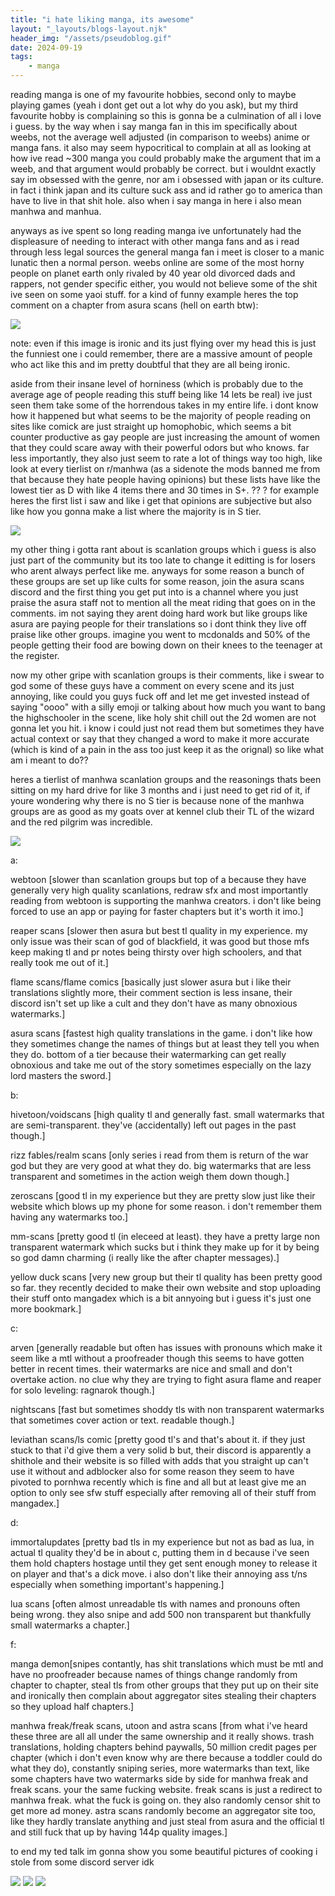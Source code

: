 ```yaml
---
title: "i hate liking manga, its awesome"
layout: "_layouts/blogs-layout.njk"
header_img: "/assets/pseudoblog.gif"
date: 2024-09-19
tags:
    - manga
---
```


reading manga is one of my favourite hobbies, second only to maybe playing games (yeah i dont get out a lot why do you ask), but my third favourite hobby is complaining so this is gonna be a culmination of all i love i guess. by the way when i say manga fan in this im specifically about weebs, not the average well adjusted (in comparison to weebs) anime or manga fans. it also may seem hypocritical to complain at all as looking at how ive read ~300 manga you could probably make the argument that im a weeb, and that argument would probably be correct. but i wouldnt exactly say im obsessed with the genre, nor am i obsessed with japan or its culture. in fact i think japan and its culture suck ass and id rather go to america than have to live in that shit hole. also when i say manga in here i also mean manhwa and manhua.

anyways as ive spent so long reading manga ive unfortunately had the displeasure of needing to interact with other manga fans and as i read through less legal sources the general manga fan i meet is closer to a manic lunatic then a normal person. weebs online are some of the most horny people on planet earth only rivaled by 40 year old divorced dads and rappers, not gender specific either, you would not believe some of the shit ive seen on some yaoi stuff. for a kind of funny example heres the top comment on a chapter from asura scans (hell on earth btw):

![](https://i.imgur.com/x3gbo6e.png)

note: even if this image is ironic and its just flying over my head this is just the funniest one i could remember, there are a massive amount of people who act like this and im pretty doubtful that they are all being ironic.

aside from their insane level of horniness (which is probably due to the average age of people reading this stuff being like 14 lets be real) ive just seen them take some of the horrendous takes in my entire life. i dont know how it happened but what seems to be the majority of people reading on sites like comick are just straight up homophobic, which seems a bit counter productive as gay people are just increasing the amount of women that they could scare away with their powerful odors but who knows. far less importantly, they also just seem to rate a lot of things way too high, like look at every tierlist on r/manhwa (as a sidenote the mods banned me from that because they hate people having opinions) but these lists have like the lowest tier as D with like 4 items there and 30 times in S+. ?? ? for example heres the first list i saw and like i get that opinions are subjective but also like how you gonna make a list where the majority is in S tier.

![](https://i.imgur.com/q0A4Brj.png)

my other thing i gotta rant about is scanlation groups which i guess is also just part of the community but its too late to change it editting is for losers who arent always perfect like me. anyways for some reason a bunch of these groups are set up like cults for some reason, join the asura scans discord and the first thing you get put into is a channel where you just praise the asura staff not to mention all the meat riding that goes on in the comments. im not saying they arent doing hard work but like groups like asura are paying people for their translations so i dont think they live off praise like other groups. imagine you went to mcdonalds and 50% of the people getting their food are bowing down on their knees to the teenager at the register.

now my other gripe with scanlation groups is their comments, like i swear to god some of these guys have a comment on every scene and its just annoying, like could you guys fuck off and let me get invested instead of saying "oooo" with a silly emoji or talking about how much you want to bang the highschooler in the scene, like holy shit chill out the 2d women are not gonna let you hit. i know i could just not read them but sometimes they have actual context or say that they changed a word to make it more accurate (which is kind of a pain in the ass too just keep it as the orignal) so like what am i meant to do??

heres a tierlist of manhwa scanlation groups and the reasonings thats been sitting on my hard drive for like 3 months and i just need to get rid of it, if youre wondering why there is no S tier is because none of the manhwa groups are as good as my goats over at kennel club their TL of the wizard and the red pilgrim was incredible.

![](https://i.imgur.com/axGcMt2.png)

a:

webtoon [slower than scanlation groups but top of a because they have generally very high quality scanlations, redraw sfx and most importantly reading from webtoon is supporting the manhwa creators. i don't like being forced to use an app or paying for faster chapters but it's worth it imo.]

reaper scans [slower then asura but best tl quality in my experience. my only issue was their scan of god of blackfield, it was good but those mfs keep making tl and pr notes being thirsty over high schoolers, and that really took me out of it.]

flame scans/flame comics [basically just slower asura but i like their translations slightly more, their comment section is less insane, their discord isn't set up like a cult and they don't have as many obnoxious watermarks.]

asura scans [fastest high quality translations in the game. i don't like how they sometimes change the names of things but at least they tell you when they do. bottom of a tier because their watermarking can get really obnoxious and take me out of the story sometimes especially on the lazy lord masters the sword.]

b:

hivetoon/voidscans [high quality tl and generally fast. small watermarks that are semi-transparent. they've (accidentally) left out pages in the past though.]

rizz fables/realm scans [only series i read from them is return of the war god but they are very good at what they do. big watermarks that are less transparent and sometimes in the action weigh them down though.]

zeroscans [good tl in my experience but they are pretty slow just like their website which blows up my phone for some reason. i don't remember them having any watermarks too.]

mm-scans [pretty good tl (in eleceed at least). they have a pretty large non transparent watermark which sucks but i think they make up for it by being so god damn charming (i really like the after chapter messages).]

yellow duck scans [very new group but their tl quality has been pretty good so far. they recently decided to make their own website and stop uploading their stuff onto mangadex which is a bit annyoing but i guess it's just one more bookmark.]

c:

arven [generally readable but often has issues with pronouns which make it seem like a mtl without a proofreader though this seems to have gotten better in recent times. their watermarks are nice and small and don't overtake action. no clue why they are trying to fight asura flame and reaper for solo leveling: ragnarok though.]

nightscans [fast but sometimes shoddy tls with non transparent watermarks that sometimes cover action or text. readable though.]

leviathan scans/ls comic [pretty good tl's and that's about it. if they just stuck to that i'd give them a very solid b but, their discord is apparently a shithole and their website is so filled with adds that you straight up can't use it without and adblocker also for some reason they seem to have pivoted to pornhwa recently which is fine and all but at least give me an option to only see sfw stuff especially after removing all of their stuff from mangadex.]

d:

immortalupdates [pretty bad tls in my experience but not as bad as lua, in actual tl quality they'd be in about c, putting them in d because i've seen them hold chapters hostage until they get sent enough money to release it on player and that's a dick move. i also don't like their annoying ass t/ns especially when something important's happening.]

lua scans [often almost unreadable tls with names and pronouns often being wrong. they also snipe and add 500 non transparent but thankfully small watermarks a chapter.]

f:

manga demon[snipes contantly, has shit translations which must be mtl and have no proofreader because names of things change randomly from chapter to chapter, steal tls from other groups that they put up on their site and ironically then complain about aggregator sites stealing their chapters so they upload half chapters.]

manhwa freak/freak scans, utoon and astra scans [from what i've heard these three are all all under the same ownership and it really shows. trash translations, holding chapters behind paywalls, 50 million credit pages per chapter (which i don't even know why are there because a toddler could do what they do), constantly sniping series, more watermarks than text, like some chapters have two watermarks side by side for manhwa freak and freak scans. your the same fucking website. freak scans is just a redirect to manhwa freak. what the fuck is going on. they also randomly censor shit to get more ad money. astra scans randomly become an aggregator site too, like they hardly translate anything and just steal from asura and the official tl and still fuck that up by having 144p quality images.]

to end my ted talk im gonna show you some beautiful pictures of cooking i stole from some discord server idk

![](https://i.imgur.com/cOi7YLH.png)
![](https://i.imgur.com/ys450gd.png)
![](https://i.imgur.com/oXqmSeh.png)